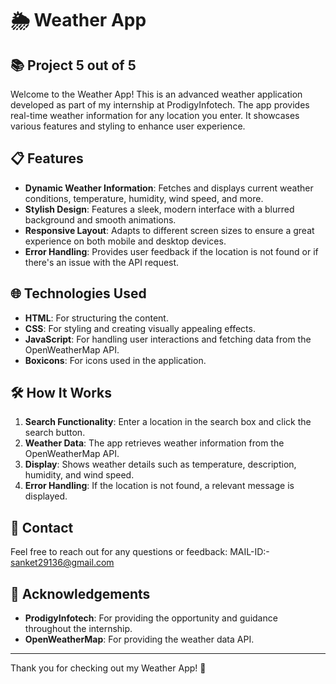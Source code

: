 # 🌦️ Weather App

## 📚 Project 5 out of 5

Welcome to the Weather App! This is an advanced weather application developed as part of my internship at ProdigyInfotech. The app provides real-time weather information for any location you enter. It showcases various features and styling to enhance user experience.

## 📋 Features

- **Dynamic Weather Information**: Fetches and displays current weather conditions, temperature, humidity, wind speed, and more.
- **Stylish Design**: Features a sleek, modern interface with a blurred background and smooth animations.
- **Responsive Layout**: Adapts to different screen sizes to ensure a great experience on both mobile and desktop devices.
- **Error Handling**: Provides user feedback if the location is not found or if there's an issue with the API request.

## 🌐 Technologies Used

- **HTML**: For structuring the content.
- **CSS**: For styling and creating visually appealing effects.
- **JavaScript**: For handling user interactions and fetching data from the OpenWeatherMap API.
- **Boxicons**: For icons used in the application.

## 🛠️ How It Works

1. **Search Functionality**: Enter a location in the search box and click the search button.
2. **Weather Data**: The app retrieves weather information from the OpenWeatherMap API.
3. **Display**: Shows weather details such as temperature, description, humidity, and wind speed.
4. **Error Handling**: If the location is not found, a relevant message is displayed.


## 📧 Contact

Feel free to reach out for any questions or feedback:
MAIL-ID:- sanket29136@gmail.com
## 📝 Acknowledgements

- **ProdigyInfotech**: For providing the opportunity and guidance throughout the internship.
- **OpenWeatherMap**: For providing the weather data API.

---

Thank you for checking out my Weather App! 🚀


